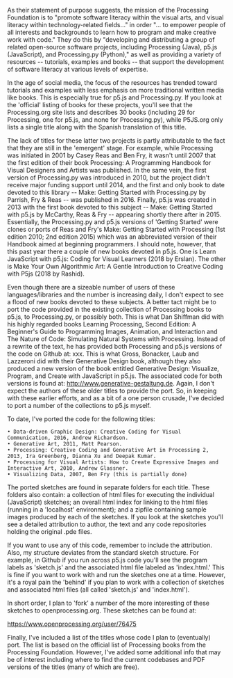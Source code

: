 As their statement of purpose suggests, the mission of the Processing Foundation is to "promote software literacy within the visual arts, and visual literacy within technology-related fields…" in order "… to empower people of all interests and backgrounds to learn how to program and make creative work with code."  They do this by "developing and distributing a group of related open-source software projects, including Processing (Java), p5.js (JavaScript), and Processing.py (Python)," as well as providing a variety of resources -- tutorials, examples and books -- that support the development of software literacy at various levels of expertise.

In the age of social media, the focus of the resources has trended toward tutorials and examples with less emphasis on more traditional written media like books.  This is especially true for p5.js and Processing.py. If you look at the 'official' listing of books for these projects, you'll see that the Processing.org site lists and describes 30 books (including 29 for Processing, one for p5.js, and none for Processing.py), while P5JS.org only lists a single title along with the Spanish translation of this title. 

The lack of titles for these latter two projects is partly attributable to the fact that they are still in the 'emergent' stage. For example, while Processing was initiated in 2001 by Casey Reas and Ben Fry, it wasn't until 2007 that the first edition of their book Processing: A Programming Handbook for Visual Designers and Artists was published. In the same vein, the first version of Processing.py was introduced in 2010, but the project didn't receive major funding support until 2014, and the first and only book to date devoted to this library -- Make: Getting Started with Processing.py by Parrish, Fry & Reas -- was published in 2016. Finally, p5.js was created in 2013 with the first book devoted to this subject -- Make: Getting Started with p5.js by McCarthy, Reas & Fry -- appearing shortly there after in 2015.  Essentially, the Processing.py and p5.js versions of 'Getting Started' were clones or ports of Reas and Fry's Make: Getting Started with Processing (1st edition 2010; 2nd edition 2015) which was an abbreviated version of their Handbook aimed at beginning programmers.  I should note, however, that this past year there a couple of new books devoted in p5.js.  One is Learn JavaScript with p5.js: Coding for Visual Learners (2018 by Erslan). The other is Make Your Own Algorithmic Art: A Gentle Introduction to Creative Coding with P5js  (2018 by Rashid).

Even though there are a sizeable number of users of these languages/libraries and the number is increasing daily, I don't expect to see a flood of new books devoted to these subjects. A better tact might be to port the code provided in the existing collection of Processing books to p5.js, to Processing.py, or possibly both. This is what Dan Shiffman did with his highly regarded books Learning Processing, Second Edition: A Beginner's Guide to Programming Images, Animation, and Interaction and The Nature of Code: Simulating Natural Systems with Processing. Instead of a rewrite of the text, he has provided both Processing and p5.js versions of the code on Github at: xxx. This is what  Gross, Bonacker, Laub and Lazzeroni did with their Generative Design book, although they also produced a new version of the book entitled Generative Design: Visualize, Program, and Create with JavaScript in p5.js. The associated code for both versions is found at: http://www.generative-gestaltung.de. Again, I don't expect the authors of these older titles to provide the port. So, in keeping with these earlier efforts, and as a bit of a one person crusade, I've decided to port a number of the collections to p5.js myself. 

To date, I've ported the code for the following titles:

	• Data-driven Graphic Design: Creative Coding for Visual Communication, 2016, Andrew Richardson.
	• Generative Art, 2011, Matt Pearson.
	• Processing: Creative Coding and Generative Art in Processing 2, 2013, Ira Greenberg, Dianna Xu and Deepak Kumar.
	• Processing for Visual Artists: How to Create Expressive Images and Interactive Art, 2010, Andrew Glassner.
	• Visualizing Data, 2007, Ben Fry (this is partially done)

The ported sketches are found in separate folders for each title. These folders also contain: a collection of html files for executing the individual (JavaScript) sketches; an overall html index for linking to the html files (running in a 'localhost' environment); and a zipfile containing sample images produced by each of the sketches.  If you look at the sketches you'll see a detailed attribution to author, the text and any code repositories holding the original .pde files.

If you want to use any of this code, remember to include the attribution. Also, my structure deviates from the standard sketch structure.  For example, in Github if you run across p5.js code you'll see the program labels as 'sketch.js' and the associated html file labeled as 'index.html.' This is fine if you want to work with and run the sketches one at a time.  However, it's a royal  pain the 'behind' if you plan to work with a collection of sketches and associated html files (all called 'sketch.js' and 'index.html').

In short order, I plan to 'fork' a number of the more interesting of these sketches to openprocessing.org.  These sketches can be found at:
 
https://www.openprocessing.org/user/76475

Finally,  I've included a list of the titles whose code I plan to (eventually) port.  The list is based on the official list of Processing books from the Processing Foundation.  However, I've added some additional info that may be of interest including where to find the current codebases and PDF versions of the titles (many of which are free).












